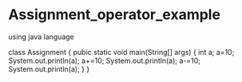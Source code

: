 # Assignment_operator_example
using java language


class Assignment 
{
   pubic static void main(String[] args)
   {
      int a;
      a=10;
      System.out.println(a);
      a+=10;
      System.out.println(a);
      a-=10;
      System.out.println(a);
    }
}    

